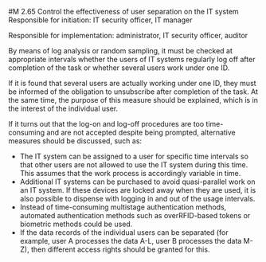 #M 2.65 Control the effectiveness of user separation on the IT system
Responsible for initiation: IT security officer, IT manager

Responsible for implementation: administrator, IT security officer, auditor

By means of log analysis or random sampling, it must be checked at appropriate intervals whether the users of IT systems regularly log off after completion of the task or whether several users work under one ID.

If it is found that several users are actually working under one ID, they must be informed of the obligation to unsubscribe after completion of the task. At the same time, the purpose of this measure should be explained, which is in the interest of the individual user.

If it turns out that the log-on and log-off procedures are too time-consuming and are not accepted despite being prompted, alternative measures should be discussed, such as:

* The IT system can be assigned to a user for specific time intervals so that other users are not allowed to use the IT system during this time. This assumes that the work process is accordingly variable in time.
* Additional IT systems can be purchased to avoid quasi-parallel work on an IT system. If these devices are locked away when they are used, it is also possible to dispense with logging in and out of the usage intervals.
* Instead of time-consuming multistage authentication methods, automated authentication methods such as overRFID-based tokens or biometric methods could be used.
* If the data records of the individual users can be separated (for example, user A processes the data A-L, user B processes the data M-Z), then different access rights should be granted for this.




